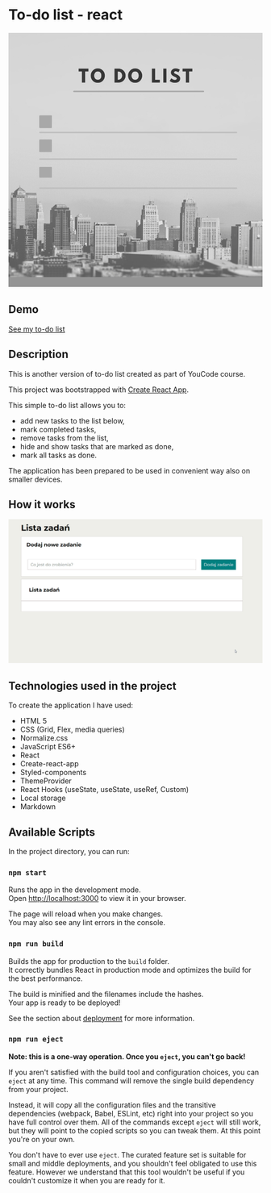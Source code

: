 # To-do list - react
![To-do list](public/To-do-list2.png) 
## Demo
[See my to-do list](https://justynaboesche.github.io/To-do-list-react/)
## Description
This is another version of to-do list created as part of YouCode course.

This project was bootstrapped with [Create React App](https://github.com/facebook/create-react-app).

This simple to-do list allows you to:
- add new tasks to the list below,
- mark completed tasks,
- remove tasks from the list,
- hide and show tasks that are marked as done,
- mark all tasks as done. 

The application has been prepared to be used in convenient way also on smaller devices.
## How it works

![To-do list GIF](https://raw.githubusercontent.com/justynaboesche/To-do-list-react/main/public/to-do-list2.gif)

## Technologies used in the project
To create the application I have used:
- HTML 5
- CSS (Grid, Flex, media queries)
- Normalize.css
- JavaScript ES6+
- React
- Create-react-app
- Styled-components
- ThemeProvider
- React Hooks (useState, useState, useRef, Custom)
- Local storage
- Markdown

## Available Scripts

In the project directory, you can run:

### `npm start`

Runs the app in the development mode.\
Open [http://localhost:3000](http://localhost:3000) to view it in your browser.

The page will reload when you make changes.\
You may also see any lint errors in the console.



### `npm run build`

Builds the app for production to the `build` folder.\
It correctly bundles React in production mode and optimizes the build for the best performance.

The build is minified and the filenames include the hashes.\
Your app is ready to be deployed!

See the section about [deployment](https://facebook.github.io/create-react-app/docs/deployment) for more information.

### `npm run eject`

**Note: this is a one-way operation. Once you `eject`, you can't go back!**

If you aren't satisfied with the build tool and configuration choices, you can `eject` at any time. This command will remove the single build dependency from your project.

Instead, it will copy all the configuration files and the transitive dependencies (webpack, Babel, ESLint, etc) right into your project so you have full control over them. All of the commands except `eject` will still work, but they will point to the copied scripts so you can tweak them. At this point you're on your own.

You don't have to ever use `eject`. The curated feature set is suitable for small and middle deployments, and you shouldn't feel obligated to use this feature. However we understand that this tool wouldn't be useful if you couldn't customize it when you are ready for it.
